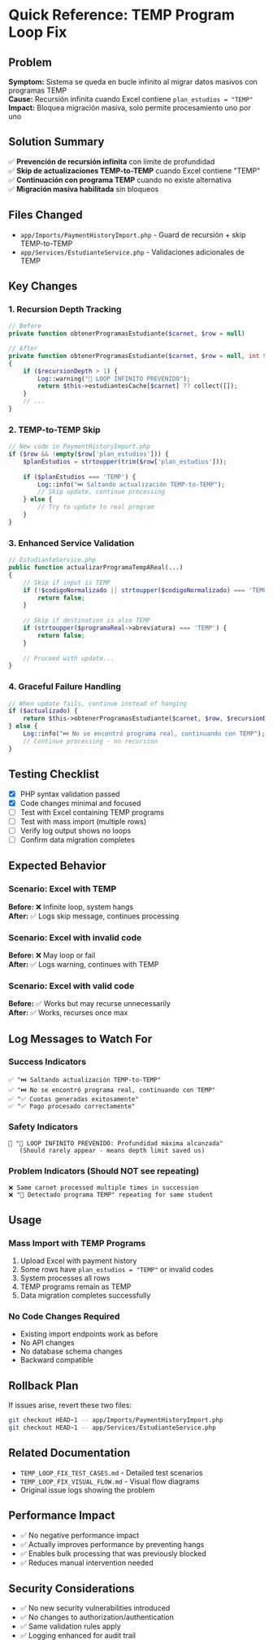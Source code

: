 # Quick Reference: TEMP Program Loop Fix

## Problem
**Symptom:** Sistema se queda en bucle infinito al migrar datos masivos con programas TEMP  
**Cause:** Recursión infinita cuando Excel contiene `plan_estudios = "TEMP"`  
**Impact:** Bloquea migración masiva, solo permite procesamiento uno por uno

## Solution Summary
✅ **Prevención de recursión infinita** con límite de profundidad  
✅ **Skip de actualizaciones TEMP-to-TEMP** cuando Excel contiene "TEMP"  
✅ **Continuación con programa TEMP** cuando no existe alternativa  
✅ **Migración masiva habilitada** sin bloqueos

## Files Changed
- `app/Imports/PaymentHistoryImport.php` - Guard de recursión + skip TEMP-to-TEMP
- `app/Services/EstudianteService.php` - Validaciones adicionales de TEMP

## Key Changes

### 1. Recursion Depth Tracking
```php
// Before
private function obtenerProgramasEstudiante($carnet, $row = null)

// After
private function obtenerProgramasEstudiante($carnet, $row = null, int $recursionDepth = 0)
{
    if ($recursionDepth > 1) {
        Log::warning("🛑 LOOP INFINITO PREVENIDO");
        return $this->estudiantesCache[$carnet] ?? collect([]);
    }
    // ...
}
```

### 2. TEMP-to-TEMP Skip
```php
// New code in PaymentHistoryImport.php
if ($row && !empty($row['plan_estudios'])) {
    $planEstudios = strtoupper(trim($row['plan_estudios']));
    
    if ($planEstudios === 'TEMP') {
        Log::info("⏭️ Saltando actualización TEMP-to-TEMP");
        // Skip update, continue processing
    } else {
        // Try to update to real program
    }
}
```

### 3. Enhanced Service Validation
```php
// EstudianteService.php
public function actualizarProgramaTempAReal(...)
{
    // Skip if input is TEMP
    if (!$codigoNormalizado || strtoupper($codigoNormalizado) === 'TEMP') {
        return false;
    }
    
    // Skip if destination is also TEMP
    if (strtoupper($programaReal->abreviatura) === 'TEMP') {
        return false;
    }
    
    // Proceed with update...
}
```

### 4. Graceful Failure Handling
```php
// When update fails, continue instead of hanging
if ($actualizado) {
    return $this->obtenerProgramasEstudiante($carnet, $row, $recursionDepth + 1);
} else {
    Log::info("⏭️ No se encontró programa real, continuando con TEMP");
    // Continue processing - no recursion
}
```

## Testing Checklist
- [x] PHP syntax validation passed
- [x] Code changes minimal and focused
- [ ] Test with Excel containing TEMP programs
- [ ] Test with mass import (multiple rows)
- [ ] Verify log output shows no loops
- [ ] Confirm data migration completes

## Expected Behavior

### Scenario: Excel with TEMP
**Before:** ❌ Infinite loop, system hangs  
**After:** ✅ Logs skip message, continues processing

### Scenario: Excel with invalid code
**Before:** ❌ May loop or fail  
**After:** ✅ Logs warning, continues with TEMP

### Scenario: Excel with valid code
**Before:** ✅ Works but may recurse unnecessarily  
**After:** ✅ Works, recurses once max

## Log Messages to Watch For

### Success Indicators
```
✅ "⏭️ Saltando actualización TEMP-to-TEMP" 
✅ "⏭️ No se encontró programa real, continuando con TEMP"
✅ "✅ Cuotas generadas exitosamente"
✅ "✅ Pago procesado correctamente"
```

### Safety Indicators  
```
🛑 "🛑 LOOP INFINITO PREVENIDO: Profundidad máxima alcanzada"
   (Should rarely appear - means depth limit saved us)
```

### Problem Indicators (Should NOT see repeating)
```
❌ Same carnet processed multiple times in succession
❌ "🔄 Detectado programa TEMP" repeating for same student
```

## Usage

### Mass Import with TEMP Programs
1. Upload Excel with payment history
2. Some rows have `plan_estudios = "TEMP"` or invalid codes
3. System processes all rows
4. TEMP programs remain as TEMP
5. Data migration completes successfully

### No Code Changes Required
- Existing import endpoints work as before
- No API changes
- No database schema changes
- Backward compatible

## Rollback Plan
If issues arise, revert these two files:
```bash
git checkout HEAD~1 -- app/Imports/PaymentHistoryImport.php
git checkout HEAD~1 -- app/Services/EstudianteService.php
```

## Related Documentation
- `TEMP_LOOP_FIX_TEST_CASES.md` - Detailed test scenarios
- `TEMP_LOOP_FIX_VISUAL_FLOW.md` - Visual flow diagrams
- Original issue logs showing the problem

## Performance Impact
- ✅ No negative performance impact
- ✅ Actually improves performance by preventing hangs
- ✅ Enables bulk processing that was previously blocked
- ✅ Reduces manual intervention needed

## Security Considerations
- ✅ No new security vulnerabilities introduced
- ✅ No changes to authorization/authentication
- ✅ Same validation rules apply
- ✅ Logging enhanced for audit trail
